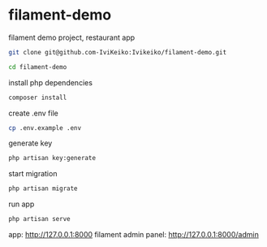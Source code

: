# filament-demo
filament demo project, restaurant app

```bash
git clone git@github.com-IviKeiko:Ivikeiko/filament-demo.git
```

```bash
cd filament-demo
```

install php dependencies

```bash
composer install
```

create .env file
```bash
cp .env.example .env
```

generate key
```bash
php artisan key:generate
```

start migration
```bash
php artisan migrate
```

run app
```bash
php artisan serve
```

app: http://127.0.0.1:8000
filament admin panel: http://127.0.0.1:8000/admin

